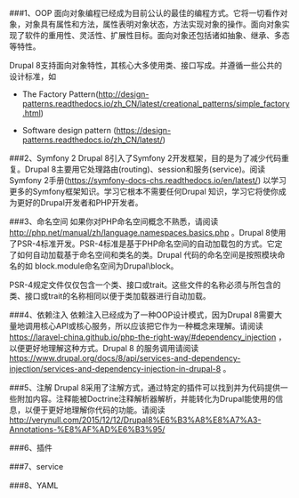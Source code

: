  ###1、OOP
面向对象编程已经成为目前公认的最佳的编程方式。它将一切看作对象，对象具有属性和方法，属性表明对象状态，方法实现对象的操作。面向对象实现了软件的重用性、灵活性、扩展性目标。面向对象还包括诸如抽象、继承、多态等特性。

Drupal 8支持面向对象特性，其核心大多使用类、接口写成。并遵循一些公共的设计标准，如
* The Factory Pattern(http://design-patterns.readthedocs.io/zh_CN/latest/creational_patterns/simple_factory.html)

* Software design pattern (https://design-patterns.readthedocs.io/zh_CN/latest/)

###2、Symfony 2
Drupal 8引入了Symfony 2开发框架，目的是为了减少代码重复。Drupal 8主要用它处理路由(routing)、session和服务(service)。阅读Symfony 2手册(https://symfony-docs-chs.readthedocs.io/en/latest/) 以学习更多的Symfony框架知识。学习它根本不需要任何Drupal 知识，学习它将使你成为更好的Drupal开发者和PHP开发者。

###3、命名空间
如果你对PHP命名空间概念不熟悉，请阅读 http://php.net/manual/zh/language.namespaces.basics.php 。Drupal 8使用了PSR-4标准开发。PSR-4标准是基于PHP命名空间的自动加载包的方式。它定了如何自动加载基于命名空间和类名的类。Drupal 代码的命名空间是按照模块命名的如 block.module命名空间为Drupal\block。

PSR-4规定文件仅仅包含一个类、接口或trait。这些文件的名称必须与所包含的类、接口或trait的名称相同以便于类加载器进行自动加载。

###4、依赖注入
依赖注入已经成为了一种OOP设计模式，因为Drupal 8需要大量地调用核心API或核心服务，所以应该把它作为一种概念来理解。请阅读 https://laravel-china.github.io/php-the-right-way/#dependency_injection ，以便更好地理解这种方式。Drupal 8 的服务调用请阅读 https://www.drupal.org/docs/8/api/services-and-dependency-injection/services-and-dependency-injection-in-drupal-8 。

###5、注解
Drupal 8采用了注解方式，通过特定的插件可以找到并为代码提供一些附加内容。注释能被Doctrine注释解析器解析，并能转化为Drupal能使用的信息，以便于更好地理解你代码的功能。请阅读 http://verynull.com/2015/12/12/Drupal8%E6%B3%A8%E8%A7%A3-Annotations-%E8%AF%AD%E6%B3%95/

###6、插件

###7、service

###8、YAML